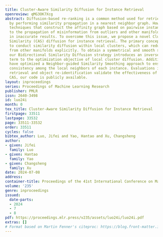 ```yaml
---
title: Cluster-Aware Similarity Diffusion for Instance Retrieval
openreview: qMG3OK7Xcg
abstract: Diffusion-based re-ranking is a common method used for retrieving instances
  by performing similarity propagation in a nearest neighbor graph. However, existing
  techniques that construct the affinity graph based on pairwise instances can lead
  to the propagation of misinformation from outliers and other manifolds, resulting
  in inaccurate results. To overcome this issue, we propose a novel Cluster-Aware
  Similarity (CAS) diffusion for instance retrieval. The primary concept of CAS is
  to conduct similarity diffusion within local clusters, which can reduce the influence
  from other manifolds explicitly. To obtain a symmetrical and smooth similarity matrix,
  our Bidirectional Similarity Diffusion strategy introduces an inverse constraint
  term to the optimization objective of local cluster diffusion. Additionally, we
  have optimized a Neighbor-guided Similarity Smoothing approach to ensure similarity
  consistency among the local neighbors of each instance. Evaluations in instance
  retrieval and object re-identification validate the effectiveness of the proposed
  CAS, our code is publicly available.
layout: inproceedings
series: Proceedings of Machine Learning Research
publisher: PMLR
issn: 2640-3498
id: luo24i
month: 0
tex_title: Cluster-Aware Similarity Diffusion for Instance Retrieval
firstpage: 33511
lastpage: 33532
page: 33511-33532
order: 33511
cycles: false
bibtex_author: Luo, Jifei and Yao, Hantao and Xu, Changsheng
author:
- given: Jifei
  family: Luo
- given: Hantao
  family: Yao
- given: Changsheng
  family: Xu
date: 2024-07-08
address:
container-title: Proceedings of the 41st International Conference on Machine Learning
volume: '235'
genre: inproceedings
issued:
  date-parts:
  - 2024
  - 7
  - 8
pdf: https://proceedings.mlr.press/v235/assets/luo24i/luo24i.pdf
extras: []
# Format based on Martin Fenner's citeproc: https://blog.front-matter.io/posts/citeproc-yaml-for-bibliographies/
---
```

